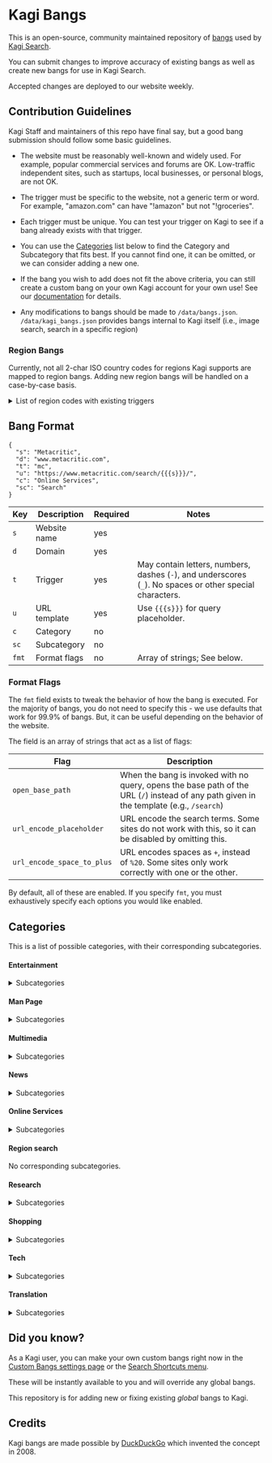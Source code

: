 # Kagi Bangs

This is an open-source, community maintained repository of [bangs](https://help.kagi.com/kagi/features/bangs.html) used by [Kagi Search](https://kagi.com).

You can submit changes to improve accuracy of existing bangs as well as create new bangs for use in Kagi Search.

Accepted changes are deployed to our website weekly.


## Contribution Guidelines

Kagi Staff and maintainers of this repo have final say, but a good bang submission should follow some basic guidelines.

- The website must be reasonably well-known and widely used.
  For example, popular commercial services and forums are OK.
  Low-traffic independent sites, such as startups, local businesses, or personal blogs, are not OK.

- The trigger must be specific to the website, not a generic term or word.
  For example, "amazon.com" can have "!amazon" but not "!groceries".

- Each trigger must be unique.
  You can test your trigger on Kagi to see if a bang already exists with that trigger.

- You can use the [Categories](#categories) list below to find the Category and Subcategory that fits best.
  If you cannot find one, it can be omitted, or we can consider adding a new one.

- If the bang you wish to add does not fit the above criteria, you can still create a custom bang on your own Kagi account for your own use!
  See our [documentation](https://help.kagi.com/kagi/features/bangs.html#custom-bangs) for details.

- Any modifications to bangs should be made to `/data/bangs.json`. `/data/kagi_bangs.json` provides bangs internal to Kagi itself (i.e., image search, search in a specific region)

### Region Bangs

Currently, not all 2-char ISO country codes for regions Kagi supports are mapped to region bangs.
Adding new region bangs will be handled on a case-by-case basis.

<details>
<summary>List of region codes with existing triggers</summary>

| Trigger | Current site                      | Category        | Region                                       |
| ------- | --------------------------------- | --------------- | -------------------------------------------- |
| ac      | Allociné                          | Entertainment   | Ascension Island                             |
| ad      | Ask Different                     | Entertainment   | Andorra                                      |
| ae      | aliexpress.com                    | Shopping        | United Arab Emirates                         |
| af      | Acronym Finder                    | Research        | Afghanistan                                  |
| ag      | Android Geeks                     | Tech            | Antigua and Barbuda                          |
| ai      | Kagi Assistant                    |                 | Anguilla                                     |
| al      | AniList                           | Entertainment   | Albania                                      |
| am      | Amazon.com                        | Shopping        | Armenia                                      |
| ao      | Amazon Orders                     | Shopping        | Angola                                       |
| ar      | all recipes                       | Research        | Argentina                                    |
| as      | Kagi Assistant                    |                 | American Samoa                               |
| au      | Arch Linux User Repository        | Tech            | Australia                                    |
| aw      | Arch Linux Wiki                   | Tech            | Aruba                                        |
| ax      | androidxref                       | Tech            | Åland Islands                                |
| az      | Amazon.com                        | Shopping        | Azerbaijan                                   |
| ba      | Beer Advocate                     | Entertainment   | Bosnia and Herzegovina                       |
| bb      | Bitbucket                         | Tech            | Barbados                                     |
| bd      | baidu                             | Online Services | Bangladesh                                   |
| bf      | BuzzFeed                          | Entertainment   | Burkina Faso                                 |
| bg      | BibleGateway                      | Online Services | Bulgaria                                     |
| bh      | B&H Photo Video                   | Shopping        | Bahrain                                      |
| bi      | Bing Images                       | Online Services | Burundi                                      |
| bl      | The British Library Catalogue     | Research        | Saint Barthélemy                             |
| bm      | bing maps                         | Online Services | Bermuda                                      |
| bn      | Barnes and Noble                  | Shopping        | Brunei                                       |
| bo      | Boerse Online                     | News            | Bolivia                                      |
| bq      | BloombergQuint                    | News            | Bonaire, Sint Eustatius and Saba             |
| bs      | Bing Shopping                     | Shopping        | Bahamas                                      |
| bt      | Microsoft/Bing Translator         | Online Services | Bhutan                                       |
| bv      | Bing Videos                       | Online Services | Bouvet Island                                |
| bw      | Bing Weather                      | News            | Botswana                                     |
| cc      | Openverse Creative Commons Search | Online Services | Cocos (Keeling) Islands                      |
| cd      | Collins Dictionary                | Research        | Congo, Democratic Republic of the            |
| cg      | CultureGraph                      | Research        | Congo                                        |
| ci      | CodeIgniter                       | Tech            | Côte d'Ivoire                                |
| ck      | Chefkoch.de                       | Research        | Cook Islands                                 |
| cl      | Craigslist                        | Shopping        | Chile                                        |
| cm      | CM.Center                         | Shopping        | Cameroon                                     |
| cr      | codereview.stackexchange.com      | Tech            | Costa Rica                                   |
| cu      | CanIUse                           | Tech            | Cuba                                         |
| cv      | Cross Validated                   | Tech            | Cabo Verde                                   |
| cw      | CodeWars                          | Tech            | Curaçao                                      |
| dj      | Django documentation              | Tech            | Djibouti                                     |
| dm      | Daily Motion                      | Multimedia      | Dominica                                     |
| do      | DigitalOcean                      | Tech            | Dominican Republic                           |
| dz      | Deezer                            | Multimedia      | Algeria                                      |
| ec      | Ecosia                            | Online Services | Ecuador                                      |
| ee      | Kagi Search                       | Tech            | Estonia                                      |
| eg      | Kagi Search                       | Entertainment   | Egypt                                        |
| eh      | English Heritage                  | Entertainment   | Western Sahara                               |
| er      | Erowid                            | Research        | Eritrea                                      |
| et      | El Tiempo                         | News            | Ethiopia                                     |
| fi      | finanzen.net                      | Online Services | Finland                                      |
| fj      | Funnyjunk                         | Entertainment   | Fiji                                         |
| fk      | Flipkart                          | Shopping        | Falkland Islands                             |
| fm      | Filmaster                         | Multimedia      | Micronesia (Federated States of)             |
| fo      | File.org                          | Research        | Faroe Islands                                |
| ga      | Google Australia                  | Online Services | Gabon                                        |
| gd      | Google Docs                       | Online Services | Grenada                                      |
| ge      | Google Encrypted                  | Online Services | Georgia                                      |
| gf      | Google Finance                    | Online Services | French Guiana                                |
| gg      | Google Groups                     | Online Services | Guernsey                                     |
| gh      | GitHub                            | Tech            | Ghana                                        |
| gi      | Google Images                     | Online Services | Gibraltar                                    |
| gl      | OpenGL                            | Tech            | Greenland                                    |
| gm      | Google Maps                       | Online Services | Gambia                                       |
| gn      | Google News                       | News            | Guinea                                       |
| gp      | Google Play                       | Tech            | Guadeloupe                                   |
| gq      | GQ                                | News            | Equatorial Guinea                            |
| gr      | Goodreads                         | Multimedia      | Greece                                       |
| gs      | Google Shopping                   | Online Services | South Georgia and the South Sandwich Islands |
| gt      | Google Translate                  | Online Services | Guatemala                                    |
| gu      | Kagi Search                       | News            | Guam                                         |
| gw      | Gentoo Wiki                       | Tech            | Guinea-Bissau                                |
| gy      | Google                            | Online Services | Guyana                                       |
| hk      | HackTips                          | Tech            | Hong Kong                                    |
| hm      | HERE maps                         | Online Services | Heard Island and McDonald Islands            |
| hn      | Hacker News                       | Tech            | Honduras                                     |
| ht      | HookTube                          | Multimedia      | Haiti                                        |
| ie      | Kagi Search                       | Online Services | Ireland                                      |
| in      | Invidio.us                        | Multimedia      | India                                        |
| is      | Ilmainen Sanakirja                | Online Services | Iceland                                      |
| je      | Tanoshii Japanese                 | Research        | Jersey                                       |
| jm      | Joe Monster                       | Entertainment   | Jamaica                                      |
| jo      | Jotrin Electronics                | Shopping        | Jordan                                       |
| kg      | KG-Portal                         | Entertainment   | Kyrgyzstan                                   |
| kh      | Kubeapps Hub                      | Tech            | Cambodia                                     |
| km      | Karaoke Mugen                     | Multimedia      | Comoros                                      |
| kn      | Knoema                            | Research        | Saint Kitts and Nevis                        |
| kp      | Kupujemprodajem                   | Shopping        | North Korea                                  |
| kr      | Kroger                            | Shopping        | South Korea                                  |
| la      | Langenscheidt                     | Research        | Laos                                         |
| lb      | letterboxd                        | Entertainment   | Lebanon                                      |
| lc      | Laracasts                         | Tech            | Saint Lucia                                  |
| li      | LinkedIn                          | Online Services | Liechtenstein                                |
| lk      | LolKing                           | Entertainment   | Sri Lanka                                    |
| ls      | LittleSis                         | Research        | Lesotho                                      |
| lt      | LibraryThing                      | Multimedia      | Lithuania                                    |
| lu      | Liberty University                | Research        | Luxembourg                                   |
| lv      | Livermore library                 | Research        | Latvia                                       |
| ma      | Memory Alpha                      | Entertainment   | Morocco                                      |
| mc      | Metacritic                        | Online Services | Monaco                                       |
| md      | Microsoft Docs                    | Tech            | Moldova                                      |
| me      | Mass Effect Wiki                  | Entertainment   | Montenegro                                   |
| mf      | Morguefile                        | Multimedia      | Saint Martin                                 |
| mh      | The Monster Hunter Wiki           | Entertainment   | Marshall Islands                             |
| mk      | Mechanical Keyboards              | Shopping        | North Macedonia                              |
| ml      | Google Maps Lite                  | Online Services | Mali                                         |
| mm      | Macmillan Dictionary              | Online Services | Myanmar                                      |
| mn      | medicinanet                       | Research        | Mongolia                                     |
| mo      | MathOverflow                      | Research        | Macao                                        |
| mp      | MenuPages                         | Research        | Northern Mariana Islands                     |
| mq      | MapQuest                          | Online Services | Martinique                                   |
| mr      | Mac Rumors                        | Tech            | Mauritania                                   |
| ms      | Microsoft                         | Tech            | Montserrat                                   |
| mt      | Multitran                         | Research        | Malta                                        |
| mu      | MacUpdate                         | Tech            | Mauritius                                    |
| mv      | Myvideo                           | Multimedia      | Maldives                                     |
| mw      | Merriam-Webster Dictionary        | Research        | Malawi                                       |
| mx      | MxToolbox                         | Tech            | Mexico                                       |
| mz      | Mittelbayerische Zeitung          | News            | Mozambique                                   |
| na      | NAVER                             | Online Services | Namibia                                      |
| nc      | Namecheap                         | Tech            | New Caledonia                                |
| ne      | Newegg                            | Shopping        | Niger                                        |
| nf      | Netflix                           | Entertainment   | Norfolk Island                               |
| ng      | AngularJS                         | Tech            | Nigeria                                      |
| ni      | National Instruments              | Tech            | Nicaragua                                    |
| np      | The Noun Project                  | Multimedia      | Nepal                                        |
| nr      | Nixpkgs Repository                | Tech            | Nauru                                        |
| nu      | Nu.nl                             | News            | Niue                                         |
| pa      | Páginas Amarillas                 | Online Services | Panama                                       |
| pe      | Dicionário Porto Editora          | Research        | Peru                                         |
| pf      | PrintFriendly                     | Online Services | French Polynesia                             |
| pg      | Project Gutenberg                 | Multimedia      | Papua New Guinea                             |
| ph      | Product Hunt                      | Shopping        | Philippines                                  |
| pk      | Peekier                           | Research        | Pakistan                                     |
| pm      | pubmed                            | Research        | Saint Pierre and Miquelon                    |
| pn      | Amazon Prime NOW                  | Shopping        | Pitcairn                                     |
| pr      | PR Vademecum Argentina            | Research        | Puerto Rico                                  |
| ps      | Playstation                       | Shopping        | Palestine                                    |
| pw      | Pricewatch                        | Shopping        | Palau                                        |
| py      | Python                            | Tech            | Paraguay                                     |
| ro      | admin.ch                          | Research        | Romania                                      |
| ru      | RedUSERS                          | Tech            | Russia                                       |
| rw      | RationalWiki                      | Research        | Rwanda                                       |
| sa      | Scientific American               | News            | Saudi Arabia                                 |
| sb      | SwagBucks                         | Online Services | Solomon Islands                              |
| sc      | SoundCloud                        | Multimedia      | Seychelles                                   |
| sd      | SlickDeals                        | Shopping        | Sudan                                        |
| sg      | Sourcegraph                       | Tech            | Singapore                                    |
| sh      | Shodan                            | Tech            | Saint Helena, Ascension and Tristan da Cunha |
| sj      | sitejabber                        | Online Services | Svalbard and Jan Mayen                       |
| sk      | Songkick                          | Entertainment   | Slovakia                                     |
| sl      | Setlist.fm                        | Multimedia      | Sierra Leone                                 |
| sm      | Smashing Magazine                 | News            | San Marino                                   |
| sn      | SoylentNews                       | News            | Senegal                                      |
| so      | Stack Overflow                    | Tech            | Somalia                                      |
| sr      | reddit                            | Entertainment   | Suriname                                     |
| ss      | SurreySearch                      | Research        | South Sudan                                  |
| st      | stocktwits                        | News            | Sao Tome and Principe                        |
| sv      | Voat                              | Entertainment   | El Salvador                                  |
| sx      | Stack Exchange                    | Online Services | Sint Maarten                                 |
| sy      | Big Huge  Thesaurus               | Research        | Syria                                        |
| sz      | Süddeutsche Zeitung               | News            | Eswatini                                     |
| ta      | tripadvisor                       | Research        | Tristan da Cunha                             |
| tc      | Techcrunch                        | Tech            | Turks and Caicos Islands                     |
| td      | TimeAndDate                       | Online Services | Chad                                         |
| tf      | Tensor Flow                       | Tech            | French Southern Territories                  |
| tj      | Taco John's                       | Shopping        | Tajikistan                                   |
| tl      | Team Liquid                       | Entertainment   | Timor-Leste                                  |
| tm      | Trade Me                          | Shopping        | Turkmenistan                                 |
| tn      | Times Now                         | News            | Tunisia                                      |
| tr      | Google Translate                  | Translation     | Turkey                                       |
| tt      | Texas Tribune                     | News            | Trinidad and Tobago                          |
| tv      | tv.com                            | Entertainment   | Tuvalu                                       |
| tz      | timeanddate                       | News            | Tanzania                                     |
| ug      | Ultimate Guitar                   | Entertainment   | Uganda                                       |
| va      | Vim Awesome                       | Tech            | Vatican City                                 |
| vc      | VoucherCodes                      | Shopping        | Saint Vincent and the Grenadines             |
| ve      | VideoETA                          | Entertainment   | Venezuela                                    |
| vg      | Google                            | Online Services | British Virgin Islands                       |
| wf      | fr.wikipedia.org                  | Online Services | Wallis and Futuna                            |
| ws      | Wikisource                        | Multimedia      | Samoa                                        |
| yt      | YouTube                           | Multimedia      | Mayotte                                      |
| zw      | Zelda Wiki                        | Entertainment   | Zimbabwe                                     |

</details>

## Bang Format

```jsonc
{
  "s": "Metacritic",
  "d": "www.metacritic.com",
  "t": "mc",
  "u": "https://www.metacritic.com/search/{{{s}}}/",
  "c": "Online Services",
  "sc": "Search"
}
```

Key   | Description  | Required | Notes
------|--------------|----------|------
`s`   | Website name | yes      |
`d`   | Domain       | yes      |
`t`   | Trigger      | yes      | May contain letters, numbers, dashes (`-`), and underscores (`_`). No spaces or other special characters.
`u`   | URL template | yes      | Use `{{{s}}}` for query placeholder.
`c`   | Category     | no       |
`sc`  | Subcategory  | no       |
`fmt` | Format flags | no       | Array of strings; See below.

### Format Flags

The `fmt` field exists to tweak the behavior of how the bang is executed.
For the majority of bangs, you do not need to specify this - we use defaults that work for 99.9% of bangs.
But, it can be useful depending on the behavior of the website.

The field is an array of strings that act as a list of flags:

Flag                       | Description
---------------------------|----------------------
`open_base_path`           | When the bang is invoked with no query, opens the base path of the URL (`/`) instead of any path given in the template (e.g., `/search`)
`url_encode_placeholder`   | URL encode the search terms. Some sites do not work with this, so it can be disabled by omitting this.
`url_encode_space_to_plus` | URL encodes spaces as `+`, instead of `%20`. Some sites only work correctly with one or the other.

By default, all of these are enabled.
If you specify `fmt`, you must exhaustively specify each options you would like enabled.

## Categories

This is a list of possible categories, with their corresponding subcategories.

#### Entertainment

<details>
<summary>Subcategories</summary>

  - Audio
  - Blogs
  - Blogs (intl)
  - Comics
  - Events
  - Forum
  - Games (Minecraft)
  - Games (Pokemon)
  - Games (WOW)
  - Games (general)
  - Games (offline)
  - Games (specific)
  - Misc
  - Movies
  - Music
  - Radio
  - Sports
  - TV

</details>

#### Man Page

<details>
<summary>Subcategories</summary>

  - Sysadmin

</details>

#### Multimedia

<details>
<summary>Subcategories</summary>

  - Books
  - Docs
  - Games (general)
  - General
  - Images
  - Movies
  - Music
  - Music (Folk)
  - Music (Lyrics)
  - Video

</details>

#### News

<details>
<summary>Subcategories</summary>

  - Aggregators
  - Broadcast
  - Business
  - International
  - Magazine
  - Magazine (car)
  - Magazine (fashion)
  - Newspaper
  - Newspaper (intl)
  - Online
  - Specialty
  - Weather

</details>

#### Online Services

<details>
<summary>Subcategories</summary>

  - Events
  - Google
  - Jobs
  - Maps
  - Search
  - Search (DDG)
  - Search (Private)
  - Search (Real-time)
  - Search (non-US)
  - Social
  - Social (intl)
  - Social news/links
  - Sysadmin
  - Tools
  - Tools (URLs)
  - Tools (fundraising)
  - Tracking

</details>

#### Region search

No corresponding subcategories.

#### Research

<details>
<summary>Subcategories</summary>

  - Academic
  - Academic (biology)
  - Academic (math/cs)
  - Food
  - Government
  - Health
  - Law
  - Learning
  - Learning (intl)
  - Local
  - Real Estate
  - Reference
  - Reference (fun)
  - Reference (religion)
  - Reference (science)
  - Reference (words intl)
  - Reference (words)
  - Topical
  - Travel

</details>

#### Shopping

<details>
<summary>Subcategories</summary>

  - Big box/department
  - Online
  - Online (deals)
  - Online (intl)
  - Online (marketplace)
  - Services
  - Tech
  - Tech (domains)

</details>

#### Tech

<details>
<summary>Subcategories</summary>

  - Blogs
  - Blogs (intl)
  - Chakra
  - Companies
  - Cryptocurrency
  - Design
  - Domains
  - Downloads
  - Downloads (add-ons)
  - Downloads (apps)
  - Downloads (code)
  - Downloads (software)
  - Language (perl)
  - Languages (.net)
  - Languages (Crystal)
  - Languages (Mathematica)
  - Languages (Matlab)
  - Languages (c++)
  - Languages (clojure)
  - Languages (cocoa)
  - Languages (coldfusion)
  - Languages (csharp)
  - Languages (d)
  - Languages (erlang)
  - Languages (go)
  - Languages (haskell)
  - Languages (html)
  - Languages (java)
  - Languages (javascript)
  - Languages (latex)
  - Languages (lisp)
  - Languages (lua)
  - Languages (other)
  - Languages (perl)
  - Languages (php)
  - Languages (python)
  - Languages (r)
  - Languages (racket)
  - Languages (ruby)
  - Languages (scala)
  - Languages (scheme)
  - Languages (vala)
  - Languages (nix)
  - Libraries/Frameworks
  - Libraries/Frameworks (KDE)
  - Libraries/Frameworks (wordpress)
  - Programming
  - Search (DDG)
  - Startups
  - Sysadmin
  - Sysadmin (Arch)
  - Sysadmin (Fedora)
  - Sysadmin (FreeBSD)
  - Sysadmin (Gentoo)
  - Sysadmin (RedHat)
  - Sysadmin (Ubuntu)
  - Sysadmin (debian)
  - Sysadmin (man)
  - Sysadmin (network)
  - Sysadmin (packages)
  - Tools
  - Tools (URLs)

</details>

#### Translation

<details>
<summary>Subcategories</summary>

  - General
  - Google

</details>

## Did you know?

As a Kagi user, you can make your own custom bangs right now in the [Custom Bangs settings page](https://help.kagi.com/kagi/features/bangs.html#custom-bangs) or the [Search Shortcuts menu](https://help.kagi.com/kagi/features/search-shortcuts.html).

These will be instantly available to you and will override any global bangs.

This repository is for adding new or fixing existing *global* bangs to Kagi.


## Credits

Kagi bangs are made possible by [DuckDuckGo](https://duckduckgo.com) which invented the concept in 2008.
